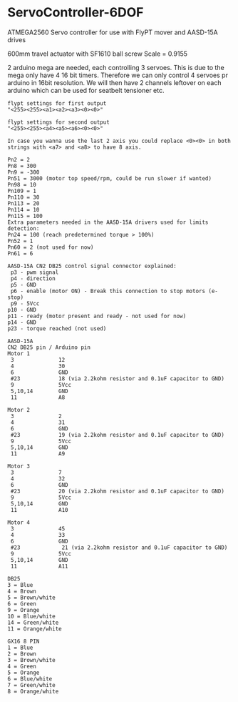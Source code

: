 # ServoController-6DOF
ATMEGA2560 Servo controller for use with FlyPT mover and AASD-15A drives

600mm travel actuator with SF1610 ball screw
Scale = 0.9155

2 arduino mega are needed, each controlling 3 servoes. This is due to the mega only have 4 16 bit timers. 
Therefore we can only control 4 servoes pr arduino in 16bit resolution.
We will then have 2 channels leftover on each arduino which can be used for seatbelt tensioner etc.

```
flypt settings for first output
"<255><255><a1><a2><a3><0><0>"

flypt settings for second output
"<255><255><a4><a5><a6><0><0>"

In case you wanna use the last 2 axis you could replace <0><0> in both strings with <a7> and <a8> to have 8 axis.
```
```
Pn2 = 2
Pn8 = 300
Pn9 = -300
Pn51 = 3000 (motor top speed/rpm, could be run slower if wanted)
Pn98 = 10
Pn109 = 1
Pn110 = 30
Pn113 = 20
Pn114 = 10
Pn115 = 100
Extra parameters needed in the AASD-15A drivers used for limits detection:
Pn24 = 100 (reach predetermined torque > 100%)
Pn52 = 1
Pn60 = 2 (not used for now)
Pn61 = 6

AASD-15A CN2 DB25 control signal connector explained:
 p3 - pwm signal
 p4 - direction
 p5 - GND
 p6 - enable (motor ON) - Break this connection to stop motors (e-stop)
 p9 - 5Vcc
p10 - GND
p11 - ready (motor present and ready - not used for now)
p14 - GND
p23 - torque reached (not used)

AASD-15A
CN2 DB25 pin / Arduino pin
Motor 1
 3              12
 4              30
 6              GND
 #23            18 (via 2.2kohm resistor and 0.1uF capacitor to GND)
 9              5Vcc
 5,10,14        GND
 11             A8

Motor 2
 3              2
 4              31
 6              GND
 #23            19 (via 2.2kohm resistor and 0.1uF capacitor to GND)
 9              5Vcc
 5,10,14        GND
 11             A9

Motor 3
 3              7
 4              32
 6              GND
 #23            20 (via 2.2kohm resistor and 0.1uF capacitor to GND)
 9              5Vcc
 5,10,14        GND
 11             A10

Motor 4
 3              45
 4              33
 6              GND
 #23             21 (via 2.2kohm resistor and 0.1uF capacitor to GND)
 9              5Vcc
 5,10,14        GND
 11             A11
```

```
DB25
3 = Blue
4 = Brown
5 = Brown/white
6 = Green
9 = Orange
10 = Blue/white
14 = Green/white
11 = Orange/white

GX16 8 PIN
1 = Blue
2 = Brown
3 = Brown/white
4 = Green
5 = Orange
6 = Blue/white
7 = Green/white
8 = Orange/white
```
